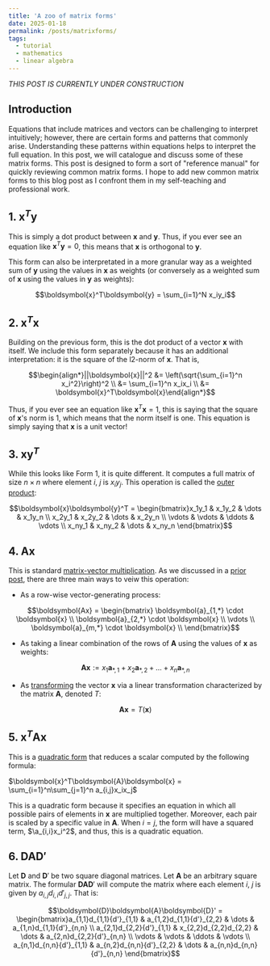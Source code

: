 ```yaml
---
title: 'A zoo of matrix forms'
date: 2025-01-18
permalink: /posts/matrixforms/
tags:
  - tutorial
  - mathematics
  - linear algebra
---
```


_THIS POST IS CURRENTLY UNDER CONSTRUCTION_

Introduction
------------

Equations that include matrices and vectors can be challenging to interpret intuitively; however, there are certain forms and patterns that commonly arise. Understanding these patterns within equations helps to interpret the full equation. In this post, we will catalogue and discuss some of these matrix forms. This post is designed to form a sort of "reference manual" for quickly reviewing common matrix forms. I hope to add new common matrix forms to this blog post as I confront them in my self-teaching and professional work.

1\. $\boldsymbol{x}^T\boldsymbol{y}$
------------------------------------

This is simply a dot product between $\boldsymbol{x}$ and $\boldsymbol{y}$. Thus, if you ever see an equation like $\boldsymbol{x}^T\boldsymbol{y} = 0$, this means that $\boldsymbol{x}$ is orthogonal to $\boldsymbol{y}$. 

This form can also be interpretated in a more granular way as a weighted sum of $\boldsymbol{y}$ using the values in $\boldsymbol{x}$ as weights (or conversely as a weighted sum of $\boldsymbol{x}$ using the values in $\boldsymbol{y}$ as weights):

$$\boldsymbol{x}^T\boldsymbol{y} = \sum_{i=1}^N x_iy_i$$

2\. $\boldsymbol{x}^T\boldsymbol{x}$
------------------------------------

Building on the previous form, this is the dot product of a vector $\boldsymbol{x}$ with itself. We include this form separately because it has an additional interpretation: it is the square of the l2-norm of $\boldsymbol{x}$. That is,

$$\begin{align*}||\boldsymbol{x}||^2 &= \left(\sqrt{\sum_{i=1}^n x_i^2}\right)^2 \\ &= \sum_{i=1}^n x_ix_i \\ &= \boldsymbol{x}^T\boldsymbol{x}\end{align*}$$

Thus, if you ever see an equation like $\boldsymbol{x}^T\boldsymbol{x} = 1$, this is saying that the square of $\boldsymbol{x}$'s norm is 1, which means that the norm itself is one. This equation is simply saying that $\boldsymbol{x}$ is a unit vector!

3\. $\boldsymbol{x}\boldsymbol{y}^T$
------------------------------------

While this looks like Form 1, it is quite different. It computes a full matrix of size $n \times n$ where element $i$, $j$ is $x_iy_j$. This operation is called the [outer product](https://en.wikipedia.org/wiki/Outer_product):

$$\boldsymbol{x}\boldsymbol{y}^T = \begin{bmatrix}x_1y_1 & x_1y_2 & \dots & x_1y_n \\ x_2y_1 & x_2y_2 & \dots & x_2y_n \\ \vdots & \vdots & \ddots & \vdots \\ x_ny_1 & x_ny_2 & \dots & x_ny_n \end{bmatrix}$$

4\. $\boldsymbol{Ax}$
--------------------

This is standard [matrix-vector multiplication](https://mbernste.github.io/posts/matrix_vector_mult/). As we discussed in a [prior post](https://mbernste.github.io/posts/matrix_vector_mult/), there are three main ways to veiw this operation:

* As a row-wise vector-generating process:
  
$$\boldsymbol{Ax} = \begin{bmatrix} \boldsymbol{a}_{1,*} \cdot \boldsymbol{x} \\ \boldsymbol{a}_{2,*}  \cdot \boldsymbol{x} \\ \vdots \\ \boldsymbol{a}_{m,*}  \cdot \boldsymbol{x} \\ \end{bmatrix}$$

* As taking a linear combination of the rows of $\boldsymbol{A}$ using the values of $\boldsymbol{x}$ as weights:

$$\boldsymbol{A}\boldsymbol{x} := x_1\boldsymbol{a}_{*,1} + x_2\boldsymbol{a}_{*,2} + \dots +  x_n\boldsymbol{a}_{*,n}$$

* As [transforming](https://mbernste.github.io/posts/matrices_linear_transformations/)  the vector $\boldsymbol{x}$ via a linear transformation characterized by the matrix $\boldsymbol{A}$, denoted $T$:

$$\boldsymbol{Ax} = T(\boldsymbol{x})$$

5\. $\boldsymbol{x}^T\boldsymbol{A}\boldsymbol{x}$
--------------------------------------------------

This is a [quadratic form](https://en.wikipedia.org/wiki/Quadratic_form) that reduces a scalar computed by the following formula:

$\boldsymbol{x}^T\boldsymbol{A}\boldsymbol{x} = \sum_{i=1}^n\sum_{j=1}^n a_{i,j}x_ix_j$

This is a quadratic form because it specifies an equation in which all possible pairs of elements in $\boldsymbol{x}$ are multiplied together. Moreover, each pair is scaled by a specific value in $\boldsymbol{A}$. When $i = j$, the form will have a squared term, $\a_{i,i}x_i^2$, and thus, this is a quadratic equation.

6\. $\boldsymbol{D}\boldsymbol{A}\boldsymbol{D}'$
------------------------------------------------

Let $\boldsymbol{D}$ and $\boldsymbol{D}'$ be two square diagonal matrices. Let $\boldsymbol{A}$ be an arbitrary square matrix. The formular $\boldsymbol{D}\boldsymbol{A}\boldsymbol{D}'$ will compute the matrix where each element $i$, $j$ is given by $a_{i,j}d_{i,i}{d'}_{j,j}$. That is:

$$\boldsymbol{D}\boldsymbol{A}\boldsymbol{D}' = \begin{bmatrix}a_{1,1}d_{1,1}{d'}_{1,1} & a_{1,2}d_{1,1}{d'}_{2,2} & \dots  & a_{1,n}d_{1,1}{d'}_{n,n} \\  a_{2,1}d_{2,2}{d'}_{1,1} & x_{2,2}d_{2,2}d_{2,2} & \dots  & a_{2,n}d_{2,2}{d'}_{n,n} \\ \vdots & \vdots & \ddots & \vdots \\  a_{n,1}d_{n,n}{d'}_{1,1} & a_{n,2}d_{n,n}{d'}_{2,2} & \dots  & a_{n,n}d_{n,n}{d'}_{n,n} \end{bmatrix}$$

   



